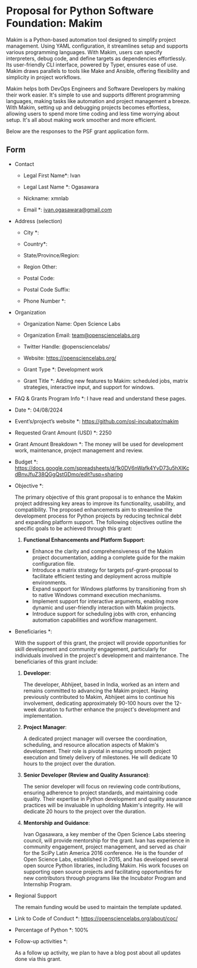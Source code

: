 # Proposal for Python Software Foundation: Makim

Makim is a Python-based automation tool designed to simplify project 
management. Using YAML configuration, it streamlines setup and supports various 
programming languages. With Makim, users can specify interpreters, debug code, 
and define targets as dependencies effortlessly. Its user-friendly CLI 
interface, powered by Typer, ensures ease of use. Makim draws parallels to 
tools like Make and Ansible, offering flexibility and simplicity in project 
workflows.

Makim helps both DevOps Engineers and Software Developers by making their work 
easier. It's simple to use and supports different programming languages, making 
tasks like automation and project management a breeze. With Makim, setting up 
and debugging projects becomes effortless, allowing users to spend more time 
coding and less time worrying about setup. It's all about making work smoother 
and more efficient.

Below are the responses to the PSF grant application form.

## Form

- Contact

   - Legal First Name*: Ivan

  - Legal Last Name *: Ogasawara

  - Nickname: xmnlab

  - Email *: ivan.ogasawara@gmail.com

- Address (selection)

  - City *:

  - Country*:

  - State/Province/Region:

  - Region Other:

  - Postal Code:

  - Postal Code Suffix:

  - Phone Number *:

- Organization
  
  - Organization Name: Open Science Labs

  - Organization Email: team@opensciencelabs.org

  - Twitter Handle: @opensciencelabs/

  - Website: https://opensciencelabs.org/

  - Grant Type *: Development work

  - Grant Title *: Adding new features to Makim: scheduled jobs, matrix
  strategies, interactive input, and support for windows.

- FAQ & Grants Program Info *: I have read and understand these pages.

- Date *: 04/08/2024

- Event’s/project’s website *: https://github.com/osl-incubator/makim

- Requested Grant Amount (USD) *: 2250

- Grant Amount Breakdown *: The money will be used for development work,
  maintenance, project management and review.

- Budget *: 
https://docs.google.com/spreadsheets/d/1k0DV6nWafk4YvD73u5hXIKcdBnvJfuZ38QGgQstGDmo/edit?usp=sharing

- Objective *:

  The primary objective of this grant proposal is to enhance the Makim project 
  addressing key areas to improve its functionality, usability, and 
  compatibility. The proposed enhancements aim to streamline the development 
  process for Python projects by reducing technical debt and expanding platform 
  support. The following objectives outline the specific goals to be achieved 
  through this grant:

  1. **Functional Enhancements and Platform Support**:
        
        * Enhance the clarity and comprehensiveness of the Makim project 
        documentation, adding a complete guide for the makim configuration file.
        * Introduce a matrix strategy for targets psf-grant-proposal to 
        facilitate efficient testing and deployment across multiple 
        environments.
        * Expand support for Windows platforms by transitioning from sh to 
        native Windows command execution mechanisms.
        * Implement support for interactive arguments, enabling more dynamic 
        and user-friendly interaction with Makim projects.
        * Introduce support for scheduling jobs with cron, enhancing automation 
        capabilities and workflow management.

- Beneficiaries *:

  With the support of this grant, the project will provide opportunities for 
  skill development and community engagement, particularly for individuals 
  involved in the project's development and maintenance. The beneficiaries of 
  this grant include:

  1. **Developer**:

      The developer, Abhijeet, based in India, worked as an intern and remains
      committed to advancing the Makim project. Having previously contributed
      to Makim, Abhijeet aims to continue his involvement, dedicating
      approximately 90-100 hours over the 12-week duration to further enhance
      the project's development and implementation.

  2. **Project Manager**:

      A dedicated project manager will oversee the coordination, scheduling, 
      and resource allocation aspects of Makim's development. Their role is 
      pivotal in ensuring smooth project execution and timely delivery of 
      milestones. He will dedicate 10 hours to the project over the duration.

  3. **Senior Developer (Review and Quality Assurance)**:

      The senior developer will focus on reviewing code contributions, 
      ensuring   adherence to project standards, and maintaining code quality. 
      Their expertise in Python development and quality assurance practices will be invaluable in upholding Makim's integrity. He will dedicate 20 hours to the project over the duration.

  3. **Mentorship and Guidance**:

      Ivan Ogasawara, a key member of the Open Science Labs steering council, will provide mentorship for the grant. Ivan has experience in community engagement, project management, and served as chair for the SciPy Latin America 2016 conference. He is the founder of Open Science Labs, established in 2015, and has developed several open source Python libraries, including Makim. His work focuses on supporting open source projects and facilitating opportunities for new contributors through programs like the Incubator Program and Internship Program.

- Regional Support

    The remain funding would be used to maintain the template updated.

- Link to Code of Conduct *:
  https://opensciencelabs.org/about/coc/

- Percentage of Python *: 100%

- Follow-up activities *:

    As a follow up activity, we plan to have a blog post about all updates done
    via this grant.
